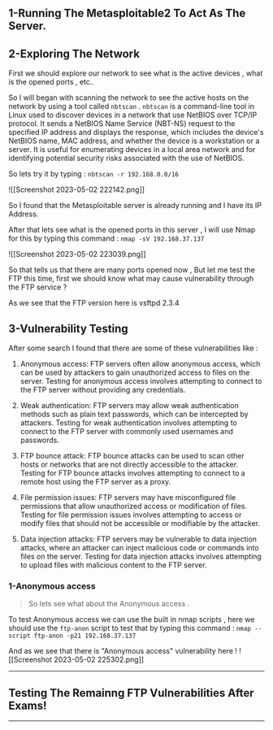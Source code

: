 ## 1-Running The Metasploitable2 To Act As The Server.

## 2-Exploring The Network 
First we should explore our network to see what is the active devices , what is the opened ports , etc..

So I will began with scanning  the network to see the active hosts on the network by using a tool called `nbtscan` .
`nbtscan` is a command-line tool in Linux used to discover devices in a network that use NetBIOS over TCP/IP protocol. It sends a NetBIOS Name Service (NBT-NS) request to the specified IP address and displays the response, which includes the device's NetBIOS name, MAC address, and whether the device is a workstation or a server. It is useful for enumerating devices in a local area network and for identifying potential security risks associated with the use of NetBIOS.

So lets try it by typing : `nbtscan -r 192.168.0.0/16 ` 

![[Screenshot 2023-05-02 222142.png]]

So I found that the Metasploitable server is already running and I have its IP Address.

After that lets see what is the opened ports in this server , I will use Nmap for this by typing this command : `nmap -sV 192.168.37.137`

![[Screenshot 2023-05-02 223039.png]]

So that tells us that there are many ports opened now , But let me test the FTP this time,
first we should know what may cause vulnerability through the FTP service ? 

As we see that the FTP version here is vsftpd 2.3.4

## 3-Vulnerability Testing

After some search I found that there are some of these vulnerabilities like :
1.  Anonymous access: FTP servers often allow anonymous access, which can be used by attackers to gain unauthorized access to files on the server. Testing for anonymous access involves attempting to connect to the FTP server without providing any credentials.
    
2.  Weak authentication: FTP servers may allow weak authentication methods such as plain text passwords, which can be intercepted by attackers. Testing for weak authentication involves attempting to connect to the FTP server with commonly used usernames and passwords.
    
3.  FTP bounce attack: FTP bounce attacks can be used to scan other hosts or networks that are not directly accessible to the attacker. Testing for FTP bounce attacks involves attempting to connect to a remote host using the FTP server as a proxy.
    
4.  File permission issues: FTP servers may have misconfigured file permissions that allow unauthorized access or modification of files. Testing for file permission issues involves attempting to access or modify files that should not be accessible or modifiable by the attacker.
    
5.  Data injection attacks: FTP servers may be vulnerable to data injection attacks, where an attacker can inject malicious code or commands into files on the server. Testing for data injection attacks involves attempting to upload files with malicious content to the FTP server.


### 1-Anonymous access

>So lets see what about the Anonymous access .

To test Anonymous access we can use the built in nmap scripts , here we should use the `ftp-anon` script to test that by typing this command :
`nmap --script ftp-anon -p21 192.168.37.137`

And as we see that there is "Anonymous access" vulnerability here !
![[Screenshot 2023-05-02 225302.png]]


----------------------------------------------------------------------

## Testing The Remainng FTP Vulnerabilities After Exams!

----------------------------------------------------------------------
